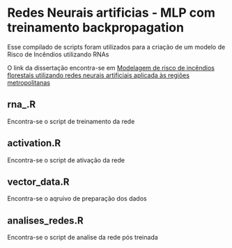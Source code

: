 # Redes Neurais artificias - MLP com treinamento backpropagation

Esse compilado de scripts foram utilizados para a criação de um modelo de Risco de Incêndios utilizando RNAs

O link da dissertação encontra-se em [Modelagem de risco de incêndios florestais utilizando redes neurais artificiais aplicada às regiões metropolitanas]( https://repositorio.ufmg.br/handle/1843/33835)

## rna_.R
Encontra-se o script de treinamento da rede

## activation.R
Encontra-se o script de ativação da rede

## vector_data.R
Encontra-se o aqruivo de preparação dos dados

## analises_redes.R
Encontra-se o script de analise da rede pós treinada
